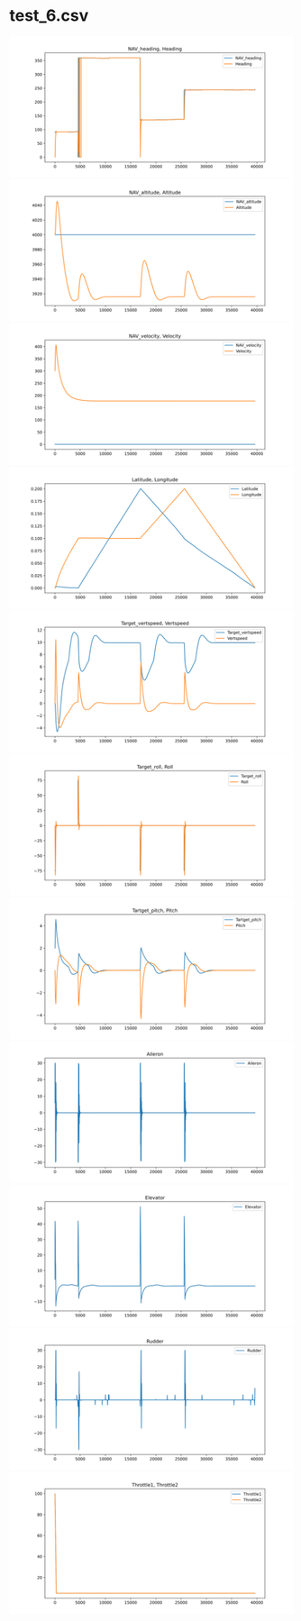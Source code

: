 # test_6.csv
![](heading.svg)
![](altitude.svg)
![](velocity.svg)
![](position.svg)
![](verspeed.svg)
![](roll.svg)
![](pitch.svg)
![](aileron.svg)
![](elevator.svg)
![](rudder.svg)
![](throttles.svg)
